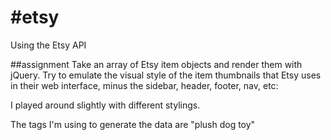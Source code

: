 #etsy
=========

Using the Etsy API

##assignment
Take an array of Etsy item objects and render them with jQuery. Try to emulate the visual style of the item thumbnails that Etsy uses in their web interface, minus the sidebar, header, footer, nav, etc: 

I played around slightly with different stylings.

The tags I'm using to generate the data are "plush dog toy"
